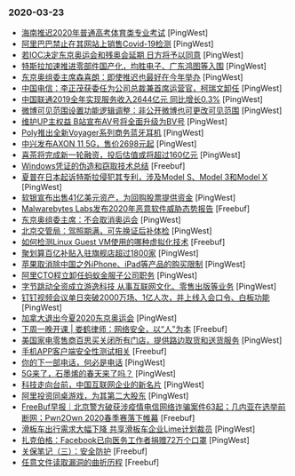 ### 2020-03-23

* [海南推迟2020年普通高考体育类专业考试](https://www.pingwest.com/w/207300) [PingWest]
* [阿里巴巴禁止在其网站上销售Covid-19检测](https://www.pingwest.com/w/207295) [PingWest]
* [若IOC决定东京奥运会和残奥会延期 日方将予以同意](https://www.pingwest.com/w/207291) [PingWest]
* [特斯拉加速推进零部件国产化，均胜电子、广东鸿图等入围](https://www.pingwest.com/w/207289) [PingWest]
* [东京奥组委主席森喜朗：即使推迟也最好在今年举办](https://www.pingwest.com/w/207288) [PingWest]
* [中国电信：李正茂获委任为公司总裁兼首席运营官，柯瑞文卸任](https://www.pingwest.com/w/207287) [PingWest]
* [中国联通2019全年实现服务收入2644亿元 同比增长0.3%](https://www.pingwest.com/w/207286) [PingWest]
* [微博可见范围设置功能逻辑调整：非公开微博也可更改可见范围](https://www.pingwest.com/w/207285) [PingWest]
* [维护UP主权益 B站宣布AV号将全面升级为BV号](https://www.pingwest.com/w/207283) [PingWest]
* [Poly推出全新Voyager系列商务蓝牙耳机](https://www.pingwest.com/w/207277) [PingWest]
* [中兴发布AXON 11 5G，售价2698元起](https://www.pingwest.com/w/207279) [PingWest]
* [喜茶将完成新一轮融资，投后估值或将超过160亿元](https://www.pingwest.com/w/207278) [PingWest]
* [Windows凭证的伪造和窃取技术总结](https://www.freebuf.com/articles/system/229333.html) [Freebuf]
* [夏普在日本起诉特斯拉侵犯其专利，涉及Model S、Model 3和Model X](https://www.pingwest.com/w/207273) [PingWest]
* [软银宣布出售41亿美元资产，为回购股票提供资金](https://www.pingwest.com/w/207269) [PingWest]
* [Malwarebytes Labs发布2020年恶意软件威胁态势报告](https://www.freebuf.com/articles/paper/227998.html) [Freebuf]
* [东京奥组委主席：不会取消奥运会](https://www.pingwest.com/w/207267) [PingWest]
* [北京交管局：驾照期满，可先换证后补体检](https://www.pingwest.com/w/207266) [PingWest]
* [如何检测Linux Guest VM使用的哪种虚拟化技术](https://www.freebuf.com/articles/network/229040.html) [Freebuf]
* [聚划算百亿补贴入驻旗舰店超过1800家](https://www.pingwest.com/w/207265) [PingWest]
* [苹果取消除中国之外iPhone、iPad等产品的购买限制](https://www.pingwest.com/w/207264) [PingWest]
* [阿里CTO程立卸任蚂蚁金服子公司职务](https://www.pingwest.com/w/207262) [PingWest]
* [字节跳动全资成立游逸科技 从事互联网文化、零售出版等业务](https://www.pingwest.com/w/207261) [PingWest]
* [钉钉视频会议单日突破2000万场、1亿人次，并上线入会口令、白板功能](https://www.pingwest.com/w/207260) [PingWest]
* [加拿大退出今夏2020东京奥运会](https://www.pingwest.com/w/207259) [PingWest]
* [下周一晚开课 | 娄鹤律师：网络安全，以“人”为本](https://www.freebuf.com/open/231015.html) [Freebuf]
* [美国家电零售商百思买关闭所有门店，提供路边取货和送货服务](https://www.pingwest.com/w/207258) [PingWest]
* [手机APP客户端安全性测试相关](https://www.freebuf.com/articles/network/229590.html) [Freebuf]
* [你的下一部电话，何必是电话](https://www.pingwest.com/a/207245) [PingWest]
* [5G来了，石墨烯的春天来了吗？](https://www.pingwest.com/a/206799) [PingWest]
* [科技走向台前，中国互联网企业的新名片](https://www.pingwest.com/a/207232) [PingWest]
* [阿里投资同桌游戏，为其第二大股东](https://www.pingwest.com/w/207256) [PingWest]
* [FreeBuf早报｜北京警方破获涉疫情电信网络诈骗案件63起；几内亚在选举前断网；Pwn2Own 2020春季赛落下帷幕](https://www.freebuf.com/news/231126.html) [Freebuf]
* [滑板车出行需求大幅下降 共享滑板车企业Lime计划裁员](https://www.pingwest.com/w/207255) [PingWest]
* [扎克伯格：Facebook已向医务工作者捐赠72万个口罩](https://www.pingwest.com/w/207254) [PingWest]
* [关保笔记（三）：安全防护](https://www.freebuf.com/articles/es/228833.html) [Freebuf]
* [任意文件读取漏洞的曲折历程](https://www.freebuf.com/articles/web/229648.html) [Freebuf]
